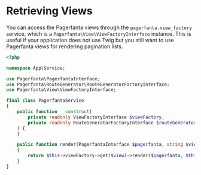 # Retrieving Views

You can access the Pagerfanta views through the `pagerfanta.view_factory` service, which is a `Pagerfanta\View\ViewFactoryInterface` instance. This is useful if your application does not use Twig but you still want to use Pagerfanta views for rendering pagination lists.

```php
<?php

namespace App\Service;

use Pagerfanta\PagerfantaInterface;
use Pagerfanta\RouteGenerator\RouteGeneratorFactoryInterface;
use Pagerfanta\View\ViewFactoryInterface;

final class PagerfantaService
{
    public function __construct(
        private readonly ViewFactoryInterface $viewFactory,
        private readonly RouteGeneratorFactoryInterface $routeGeneratorFactory,
    ) {
    }

    public function render(PagerfantaInterface $pagerfanta, string $view, array $options = []): string
    {
        return $this->viewFactory->get($view)->render($pagerfanta, $this->routeGeneratorFactory->create($options), $options);
    }
}
```
